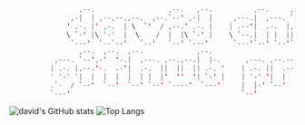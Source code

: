```java                                                                                          
                 ,--.                  ,--.   ,--.          ,--.     ,--.                           
               ,-|  | ,--,--.,--.  ,--.`--' ,-|  |     ,---.|  ,---. `--' ,---. ,--,--. ,---.       
              ' .-. |' ,-.  | \  `'  / ,--.' .-. |    | .--'|  .-.  |,--.| .--'' ,-.  |(  .-'       
              \ `-' |\ '-'  |  \    /  |  |\ `-' |    \ `--.|  | |  ||  |\ `--.\ '-'  |.-'  `)      
               `---'  `--`--'   `--'   `--' `---'      `---'`--' `--'`--' `---' `--`--'`----'       
                 ,--.  ,--.  ,--.             ,--.                             ,---.,--.,--.        
           ,---. `--',-'  '-.|  ,---. ,--.,--.|  |-.      ,---. ,--.--. ,---. /  .-'`--'|  | ,---.  
          | .-. |,--.'-.  .-'|  .-.  ||  ||  || .-. '    | .-. ||  .--'| .-. ||  `-,,--.|  || .-. : 
          ' '-' '|  |  |  |  |  | |  |'  ''  '| `-' |    | '-' '|  |   ' '-' '|  .-'|  ||  |\   --. 
          .`-  / `--'  `--'  `--' `--' `----'  `---'     |  |-' `--'    `---' `--'  `--'`--' `----' 
          `---'                                          `--'                                       
```
![david's GitHub stats](https://github-readme-stats.vercel.app/api?username=dchicasduena&count_private=true&title_color=fd6f6a&text_color=6ebafc&bg_color=161a1f&hide_border=true&custom_title=stats&hide_rank=true)
![Top Langs](https://github-readme-stats.vercel.app/api/top-langs/?username=dchicasduena&title_color=fd6f6a&text_color=6ebafc&bg_color=161a1f&hide_border=true&layout=compact&exclude_repo=the-fat-cat&custom_title=languages)

